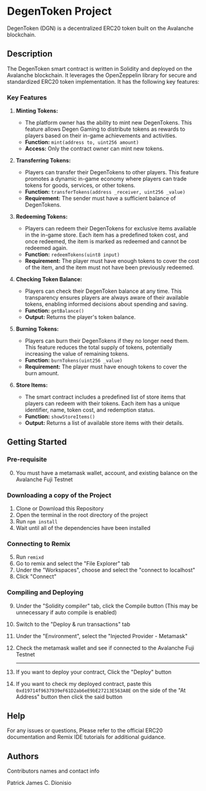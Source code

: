 # DegenToken Project

DegenToken (DGN) is a decentralized ERC20 token built on the Avalanche blockchain.


## Description

The DegenToken smart contract is written in Solidity and deployed on the Avalanche blockchain. It leverages the OpenZeppelin library for secure and standardized ERC20 token implementation. It has the following key features:

### Key Features

1. **Minting Tokens:** 
   - The platform owner has the ability to mint new DegenTokens. This feature allows Degen Gaming to distribute tokens as rewards to players based on their in-game achievements and activities.
   - **Function:** `mint(address to, uint256 amount)`
   - **Access:** Only the contract owner can mint new tokens.

2. **Transferring Tokens:**
   - Players can transfer their DegenTokens to other players. This feature promotes a dynamic in-game economy where players can trade tokens for goods, services, or other tokens.
   - **Function:** `transferTokens(address _receiver, uint256 _value)`
   - **Requirement:** The sender must have a sufficient balance of DegenTokens.

3. **Redeeming Tokens:**
   - Players can redeem their DegenTokens for exclusive items available in the in-game store. Each item has a predefined token cost, and once redeemed, the item is marked as redeemed and cannot be redeemed again.
   - **Function:** `redeemTokens(uint8 input)`
   - **Requirement:** The player must have enough tokens to cover the cost of the item, and the item must not have been previously redeemed.

4. **Checking Token Balance:**
   - Players can check their DegenToken balance at any time. This transparency ensures players are always aware of their available tokens, enabling informed decisions about spending and saving.
   - **Function:** `getBalance()`
   - **Output:** Returns the player's token balance.

5. **Burning Tokens:**
   - Players can burn their DegenTokens if they no longer need them. This feature reduces the total supply of tokens, potentially increasing the value of remaining tokens.
   - **Function:** `burnTokens(uint256 _value)`
   - **Requirement:** The player must have enough tokens to cover the burn amount.

6. **Store Items:**
   - The smart contract includes a predefined list of store items that players can redeem with their tokens. Each item has a unique identifier, name, token cost, and redemption status.
   - **Function:** `showStoreItems()`
   - **Output:** Returns a list of available store items with their details.


## Getting Started

### Pre-requisite
0. You must have a metamask wallet, account, and existing balance on the Avalanche Fuji Testnet

### Downloading a copy of the Project
1. Clone or Download this Repository
2. Open the terminal in the root directory of the project
3. Run ```npm install```
4. Wait until all of the dependencies have been installed

### Connecting to Remix
5. Run ```remixd```
6. Go to remix and select the "File Explorer" tab
7. Under the "Workspaces", choose and select the "connect to localhost"
8. Click "Connect"

### Compiling and Deploying
9. Under the "Solidity compiler" tab, click the Compile button (This may be unnecessary if auto compile is enabled)
10. Switch to the "Deploy & run transactions" tab
11. Under the "Environment", select the "Injected Provider - Metamask"
12. Check the metamask wallet and see if connected to the Avalanche Fuji Testnet

    ---------------------------------------------------
14. If you want to deploy your contract, Click the "Deploy" button
15. If you want to check my deployed contract, paste this ```0xd19714f9637939eF61D2ab6eE9bE27213E563A8E``` on the side of the "At Address" button then click the said button

## Help

For any issues or questions, Please refer to the official ERC20 documentation and Remix IDE tutorials for additional guidance.


## Authors

Contributors names and contact info

Patrick James C. Dionisio
